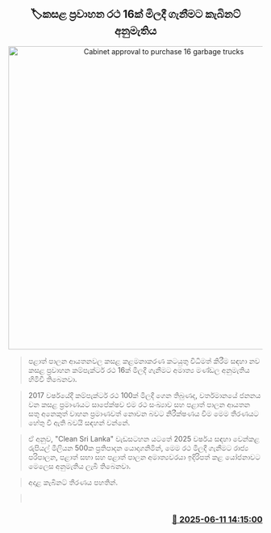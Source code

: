 <p align='center'><b><h2 align='center' title='Cabinet approval to purchase 16 garbage trucks'>🏷කසළ ප්‍රවාහන රථ 16ක් මිලදී ගැනීමට කැබිනට් අනුමැතිය</h2></b></p>
<p align='center'><img src='https://helakuru.sgp1.cdn.digitaloceanspaces.com/esana/images/lib/garbage-trucks.jpg' width='600' alt='Cabinet approval to purchase 16 garbage trucks'></p>

> පළාත් පාලන ආයතනවල කසළ කළමනාකරණ කටයුතු විධිමත් කිරීම සඳහා නව කසළ ප්‍රවාහන කම්පැක්ටර් රථ 16ක් මිලදී ගැනීමට අමාත්‍ය මණ්ඩල අනුමැතිය හිමිවී තිබෙනවා.

> 2017 වර්ෂයේදී කම්පැක්ටර් රථ 100ක් මිලදී ගෙන තිබුණද, වර්තමානයේ ජනනය වන කසළ ප්‍රමාණයට සාපේක්ෂව එම රථ සංඛ්‍යාව සහ පළාත් පාලන ආයතන සතු අනෙකුත් වාහන ප්‍රමාණවත් නොවන බවට නිරීක්ෂණය වීම මෙම තීරණයට හේතු වී ඇති බවයි සඳහන් වන්නේ.

> ඒ අනුව, "Clean Sri Lanka" වැඩසටහන යටතේ 2025 වර්ෂය සඳහා වෙන්කළ රුපියල් මිලියන 500ක ප්‍රතිපාදන යොදාගනිමින්, මෙම රථ මිලදී ගැනීමට රාජ්‍ය පරිපාලන, පළාත් සභා සහ පළාත් පාලන අමාත්‍යවරයා ඉදිරිපත් කළ යෝජනාවට මෙලෙස අනුමැතිය ලැබී තිබෙනවා.

> අදාළ කැබිනට් තීරණය පහතින්.

>  



<h3 align='right'><a href='https://www.helakuru.lk/esana/p/110892/'>📅 2025-06-11 14:15:00</a></h3>
